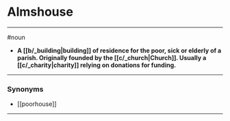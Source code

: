 # Almshouse
---
#noun
- **A [[b/_building|building]] of residence for the poor, sick or elderly of a parish. Originally founded by the [[c/_church|Church]]. Usually a [[c/_charity|charity]] relying on donations for funding.**
---
### Synonyms
- [[poorhouse]]
---
